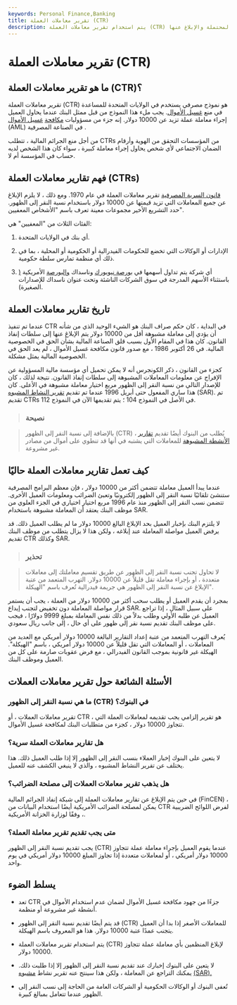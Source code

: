 ```yaml
---
keywords: Personal Finance,Banking
title: تقرير معاملات العملة (CTR)
description: يتم استخدام تقرير معاملات العملة (CTR) في الصناعة المصرفية لرصد حالات غسيل الأموال المحتملة والإبلاغ عنها.
---
```


# تقرير معاملات العملة (CTR)
## ما هو تقرير معاملات العملة (CTR)؟

تقرير معاملات العملة (CTR) هو نموذج مصرفي يستخدم في الولايات المتحدة للمساعدة في منع [غسيل الأموال](/moneylaundering). يجب ملء هذا النموذج من قبل ممثل البنك عندما يحاول العميل إجراء معاملة عملة تزيد عن 10000 دولار. إنه جزء من مسؤوليات [مكافحة](/aml) [غسيل الأموال](/aml) (AML) في الصناعة المصرفية .

من أجل منع الجرائم المالية ، تتطلب CTRs من المؤسسات التحقق من الهوية وأرقام الضمان الاجتماعي لأي شخص يحاول إجراء معاملة كبيرة ، سواء كان هذا الشخص لديه حساب في المؤسسة أم لا.

## فهم تقارير معاملات العملة (CTRs)

[قانون السرية المصرفية](/bank_secrecy_act) تقرير معاملات العملة في عام 1970. ومع ذلك ، لا يلزم الإبلاغ عن جميع المعاملات التي تزيد قيمتها عن 10000 دولار باستخدام نسبة النقر إلى الظهور. حدد التشريع الأخير مجموعات معينة تعرف باسم "الأشخاص المعفيين".

الفئات الثلاث من "المعفيين" هي:

1. أي بنك في الولايات المتحدة.

1. الإدارات أو الوكالات التي تخضع للحكومات الفيدرالية أو الحكومية أو المحلية ، بما في ذلك أي منظمة تمارس سلطة حكومية.

1. أي شركة يتم تداول أسهمها في [بورصة نيويورك](/nyse) وناسداك [والبورصة](/nasdaq) الأمريكية [(](/amex) باستثناء الأسهم المدرجة في سوق الشركات الناشئة وتحت عنوان ناسداك للإصدارات الصغيرة).

## تاريخ تقارير معاملات العملة

عندما تم تنفيذ CTR في البداية ، كان حكم صراف البنك هو الشيء الوحيد الذي من شأنه أن يؤدي إلى معاملة مشبوهة أقل من 10000 دولار يتم الإبلاغ عنها إلى سلطات إنفاذ القانون. كان هذا في المقام الأول بسبب قلق الصناعة المالية بشأن الحق في الخصوصية المالية. في 26 أكتوبر 1986 ، مع صدور قانون مكافحة غسيل الأموال ، لم يعد الحق في الخصوصية المالية يمثل مشكلة.

كجزء من القانون ، ذكر الكونجرس أنه لا يمكن تحميل أي مؤسسة مالية المسؤولية عن الإفراج عن معلومات المعاملات المشبوهة إلى سلطات إنفاذ القانون. نتيجة لذلك ، كان للإصدار التالي من نسبة النقر إلى الظهور مربع اختيار معاملة مشبوهة في الأعلى. كان هذا ساري المفعول حتى أبريل 1996 عندما تم تقديم [تقرير النشاط المشبوه](/suspicious-activity-report) (SAR). تم تقديم CTRs في الأصل في النموذج 104 ؛ يتم تقديمها الآن في النموذج 112.

> ### نصيحة

> بالإضافة إلى نسبة النقر إلى الظهور (CTR) ، يُطلب من البنوك أيضًا تقديم [تقارير الأنشطة المشبوهة](/suspicious-activity-report) للمعاملات التي يشتبه في أنها قد تنطوي على أموال من مصادر غير مشروعة.

>

## كيف تعمل تقارير معاملات العملة حاليًا

عندما يبدأ العميل معاملة تتضمن أكثر من 10000 دولار ، فإن معظم البرامج المصرفية ستنشئ تلقائيًا نسبة النقر إلى الظهور إلكترونيًا وتعبئ الضرائب ومعلومات العميل الأخرى. تتضمن نسب النقر إلى الظهور منذ عام 1996 مربع اختيار اختياري في الجزء العلوي من موظف البنك يعتقد أن المعاملة مشبوهة باستخدام SAR.

لا يلتزم البنك بإخبار العميل بحد الإبلاغ البالغ 10000 دولار ما لم يطلب العميل ذلك. قد يرفض العميل مواصلة المعاملة عند إبلاغه ، ولكن هذا لا يزال يتطلب من موظف البنك تقديم CTR وكذلك SAR.

> ### تحذير

> لا تحاول تجنب نسبة النقر إلى الظهور عن طريق تقسيم معاملتك إلى معاملات متعددة ، أو بإجراء معاملة تقل قليلاً عن 10000 دولار. التهرب المتعمد من عتبة الإبلاغ عن نسبة النقر إلى الظهور هي جريمة فيدرالية تُعرف باسم "الهيكلة".

>

بمجرد أن يقدم العميل أو يطلب سحب أكثر من 10000 دولار من العملة ، يجب أن يستمر قرار مواصلة المعاملة دون تخفيض لتجنب إيداع SAR. على سبيل المثال ، إذا تراجع العميل عن طلبه الأولي وطلب بدلاً من ذلك نفس المعاملة بمبلغ 9999 دولارًا ، فيجب على موظف البنك تقديم نسبة نقر إلى ظهور على أي حال ، إلى جانب ريال سعودي.

يُعرف التهرب المتعمد من عتبة إعداد التقارير البالغة 10000 دولار أمريكي مع العديد من المعاملات ، أو المعاملات التي تقل قليلاً عن 10000 دولار أمريكي ، باسم "الهيكلة". الهيكلة غير قانونية بموجب القانون الفيدرالي ، مع فرض عقوبات صارمة على كل من العميل وموظف البنك.

## الأسئلة الشائعة حول تقرير معاملات العملات

### ما هي نسبة النقر إلى الظهور (CTR) في البنوك؟

تقرير معاملات العملات ، أو CTR ، هو تقرير إلزامي يجب تقديمه لمعاملات العملة التي تتجاوز 10000 دولار ، كجزء من متطلبات البنك لمكافحة غسيل الأموال.

### هل تقارير معاملات العملة سرية؟

لا يتعين على البنوك إخبار العملاء بنسب النقر إلى الظهور إلا إذا طلب العميل ذلك. هذا يختلف عن تقرير النشاط المشبوه ، والذي لا ينبغي الكشف عنه للعميل.

### هل يذهب تقرير معاملات العملات إلى مصلحة الضرائب؟

في حين يتم الإبلاغ عن تقارير معاملات العملة إلى شبكة إنفاذ الجرائم المالية (FinCEN) ، يمكن لمصلحة الضرائب الأمريكية أيضًا استخدام البيانات من CTR لفرض اللوائح الضريبية ، وفقًا لوزارة الخزانة الأمريكية.

### متى يجب تقديم تقرير معاملة العملة؟

يجب تقديم نسبة النقر إلى الظهور (CTR) عندما يقوم العميل بإجراء معاملة عملة تتجاوز 10000 دولار أمريكي ، أو لمعاملات متعددة إذا تجاوز المبلغ 10000 دولار أمريكي في يوم واحد.

## يسلط الضوء

- تعد CTR جزءًا من جهود مكافحة غسيل الأموال لضمان عدم استخدام الأموال في أنشطة غير مشروعة أو منظمة.

- قد يتم أيضًا تقديم نسبة النقر إلى الظهور (CTR) للمعاملات الأصغر إذا بدا أن العميل يتجنب عمدًا عتبة 10000 دولار. هذا هو المعروف باسم الهيكلة.

- يتم استخدام تقرير معاملات العملة (CTR) لإبلاغ المنظمين بأي معاملة عملة تتجاوز 10000 دولار.

- لا يتعين على البنوك إخبارك عند تقديم نسبة النقر إلى الظهور إلا إذا طلبت ذلك. يمكنك التراجع عن المعاملة ، ولكن هذا سينتج عنه تقرير نشاط [مشبوه](/suspicious-activity-report) [(SAR).](/suspicious-activity-report)

- تُعفى البنوك أو الوكالات الحكومية أو الشركات العامة من الحاجة إلى نسب النقر إلى الظهور عندما تتعامل بمبالغ كبيرة.

